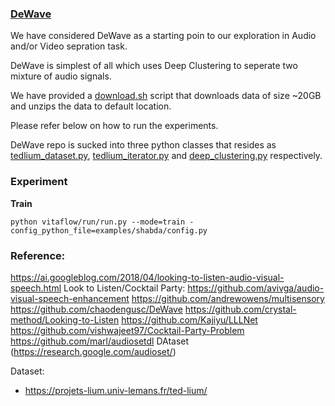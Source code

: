 
### [DeWave](https://github.com/chaodengusc/DeWave)

We have considered DeWave as a starting poin to our exploration in Audio and/or Video sepration task.

DeWave is simplest of all which uses Deep Clustering to seperate two mixture of audio signals.

We have provided a [download.sh](download.sh) script that downloads data of size ~20GB and unzips the data to default location.

Please refer below on how to run the experiments.

DeWave repo is sucked into three python classes that resides as [tedlium_dataset.py](tedlium_dataset.py), 
[tedlium_iterator.py](tedlium_iterator.py) and [deep_clustering.py](deep_clustering.py) respectively.


### Experiment

**Train**
```
python vitaflow/run/run.py --mode=train -config_python_file=examples/shabda/config.py
```


### Reference: 

https://ai.googleblog.com/2018/04/looking-to-listen-audio-visual-speech.html
Look to Listen/Cocktail Party:
https://github.com/avivga/audio-visual-speech-enhancement
https://github.com/andrewowens/multisensory
https://github.com/chaodengusc/DeWave
https://github.com/crystal-method/Looking-to-Listen
https://github.com/Kajiyu/LLLNet
https://github.com/vishwajeet97/Cocktail-Party-Problem
https://github.com/marl/audiosetdl 
DAtaset (https://research.google.com/audioset/)



Dataset:
- https://projets-lium.univ-lemans.fr/ted-lium/
